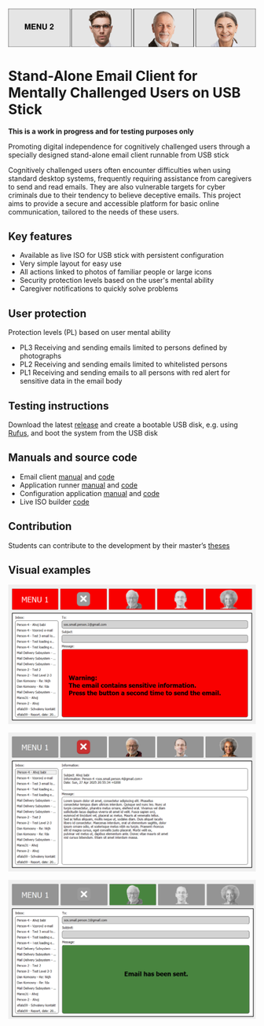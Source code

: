 ![Senior os logo](https://github.com/forsenior/senior-os/blob/main/sconf/logos/sos_logo_long_mid.png)

# Stand-Alone Email Client for Mentally Challenged Users on USB Stick

**This is a work in progress and for testing purposes only**

Promoting digital independence for cognitively challenged users through a specially designed stand-alone email client runnable from USB stick

Cognitively challenged users often encounter difficulties when using standard desktop systems, frequently requiring assistance from caregivers to send and read emails. They are also vulnerable targets for cyber criminals due to their tendency to believe deceptive emails. This project aims to provide a secure and accessible platform for basic online communication, tailored to the needs of these users.

## Key features

- Available as live ISO for USB stick with persistent configuration
- Very simple layout for easy use
- All actions linked to photos of familiar people or large icons
- Security protection levels based on the user's mental ability
- Caregiver notifications to quickly solve problems

## User protection

Protection levels (PL) based on user mental ability

- PL3 Receiving and sending emails limited to persons defined by photographs
- PL2 Receiving and sending emails limited to whitelisted persons
- PL1 Receiving and sending emails to all persons with red alert for sensitive data in the email body

## Testing instructions

Download the latest [release](https://github.com/forsenior/senior-os/releases) and create a bootable USB disk, e.g. using [Rufus](https://rufus.ie/), and boot the system from the USB disk

## Manuals and source code 

- Email client [manual](https://github.com/forsenior/senior-os/tree/main/smail/docs) and [code](https://github.com/forsenior/senior-os/tree/main/smail)
- Application runner [manual](https://github.com/forsenior/senior-os/tree/main/srun/docs) and [code](https://github.com/forsenior/senior-os/tree/main/srun)
- Configuration application [manual](https://github.com/forsenior/senior-os/tree/main/sconf/docs) and [code](https://github.com/forsenior/senior-os/tree/main/sconf)
- Live ISO builder [code](https://github.com/forsenior/senior-os/tree/main/siso)

## Contribution

Students can contribute to the development by their master’s [theses](https://github.com/forsenior/senior-os/tree/main/diplomove-prace)

## Visual examples

![Email client  for senior ](https://github.com/forsenior/senior-os/blob/main/smail/screens/smail_sensitive_data_alert_en.png)

![Email client for senior ](https://github.com/forsenior/senior-os/blob/main/smail/screens/smail_screen1_en.png)

![Email client for senior ](https://github.com/forsenior/senior-os/blob/main/smail/screens/smail_email_send_en.png)

